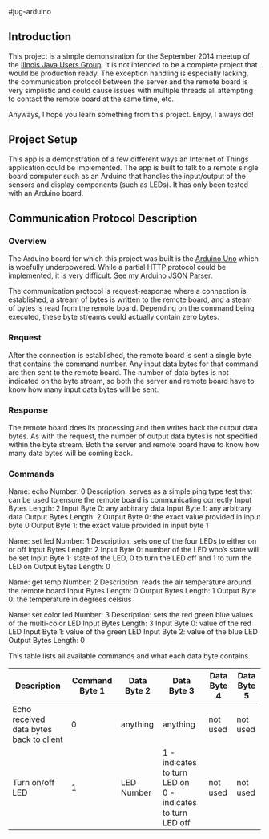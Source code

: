 #jug-arduino
## Introduction
This project is a simple demonstration for the September 2014 meetup of the [Illnois Java Users Group](http://www.meetup.com/IllinoisJUG/events/200692482/).  It is not intended to be a complete project that would be production ready.  The exception handling is especially lacking, the communication protocol between the server and the remote board is very simplistic and could cause issues with multiple threads all attempting to contact the remote board at the same time, etc.

Anyways, I hope you learn something from this project.  Enjoy, I always do!

## Project Setup
This app is a demonstration of a few different ways an Internet of Things application could be implemented.  The app is built to talk to a remote single board computer such as an Arduino that handles the input/output of the sensors and display components (such as LEDs).  It has only been tested with an Arduino board.

## Communication Protocol Description
### Overview
The Arduino board for which this project was built is the [Arduino Uno](http://arduino.cc/en/Main/arduinoBoardUno) which is woefully underpowered.  While a partial HTTP protocol could be implemented, it is very difficult.  See my [Arduino JSON Parser](https://github.com/jasonmfehr/arduino_json_parser).

The communication protocol is request-response where a connection is established, a stream of bytes is written to the remote board, and a steam of bytes is read from the remote board.  Depending on the command being executed, these byte streams could actually contain zero bytes.

### Request
After the connection is established, the remote board is sent a single byte that contains the command number.  Any input data bytes for that command are then sent to the remote board.  The number of data bytes is not indicated on the byte stream, so both the server and remote board have to know how many input data bytes will be sent.

### Response
The remote board does its processing and then writes back the output data bytes.  As with the request, the number of output data bytes is not specified within the byte stream.  Both the server and remote board have to know how many data bytes will be coming back.

### Commands
Name: echo
Number: 0
Description: serves as a simple ping type test that can be used to ensure the remote board is communicating correctly
Input Bytes Length: 2
Input Byte 0: any arbitrary data
Input Byte 1: any arbitrary data
Output Bytes Length: 2
Output Byte 0: the exact value provided in input byte 0
Output Byte 1: the exact value provided in input byte 1

Name: set led
Number: 1
Description: sets one of the four LEDs to either on or off
Input Bytes Length: 2
Input Byte 0: number of the LED who’s state will be set
Input Byte 1: state of the LED, 0 to turn the LED off and 1 to turn the LED on
Output Bytes Length: 0

Name: get temp
Number: 2
Description: reads the air temperature around the remote board
Input Bytes Length: 0
Output Bytes Length: 1
Output Byte 0: the temperature in degrees celsius

Name: set color led
Number: 3
Description: sets the red green blue values of the multi-color LED
Input Bytes Length: 3
Input Byte 0: value of the red LED
Input Byte 1: value of the green LED
Input Byte 2: value of the blue LED
Output Bytes Length: 0

This table lists all available commands and what each data byte contains.

Description | Command Byte 1 | Data Byte 2 | Data Byte 3 | Data Byte 4 | Data Byte 5
----------- | -------------- | ----------- | ----------- | ----------- |------------
Echo received data bytes back to client | 0 | anything | anything | not used | not used
Turn on/off LED | 1 | LED Number | 1 - indicates to turn LED on <br /> 0 - indicates to turn LED off | not used | not used
